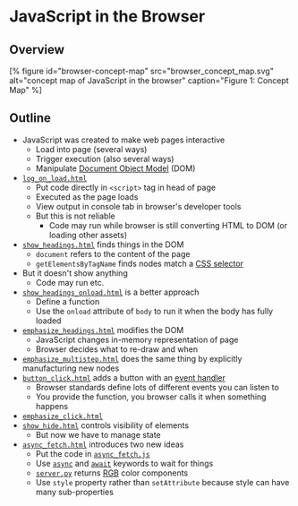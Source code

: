 # JavaScript in the Browser

## Overview

[% figure
   id="browser-concept-map"
   src="browser_concept_map.svg"
   alt="concept map of JavaScript in the browser"
   caption="Figure 1: Concept Map"
%]

<p id="terms"></p>

## Outline

-   JavaScript was created to make web pages interactive
    -   Load into page (several ways)
    -   Trigger execution (also several ways)
    -   Manipulate [Document Object Model](g:dom) (DOM)
-   [`log_on_load.html`](./log_on_load.html)
    -   Put code directly in `<script>` tag in head of page
    -   Executed as the page loads
    -   View output in console tab in browser's developer tools
    -   But this is not reliable
        -   Code may run while browser is still converting HTML to DOM (or loading other assets)
-   [`show_headings.html`](./show_headings.html) finds things in the DOM
    -   `document` refers to the content of the page
    -   `getElementsByTagName` finds nodes match a [CSS selector](g:css-selector)
-   But it doesn't show anything
    -   Code may run etc.
-   [`show_headings_onload.html`](./show_headings_onload.html) is a better approach
    -   Define a function
    -   Use the `onload` attribute of `body` to run it when the body has fully loaded
-   [`emphasize_headings.html`](./emphasize_headings.html) modifies the DOM
    -   JavaScript changes in-memory representation of page
    -   Browser decides what to re-draw and when
-   [`emphasize_multistep.html`](./emphasize_multistep.html) does the same thing by explicitly manufacturing new nodes
-   [`button_click.html`](./button_click.html) adds a button with an [event handler](g:event-handler)
    -   Browser standards define lots of different events you can listen to
    -   You provide the function, you browser calls it when something happens
-   [`emphasize_click.html`](./emphasize_click.html)
-   [`show_hide.html`](./show_hide.html) controls visibility of elements
    -   But now we have to manage state
-   [`async_fetch.html`](./async_fetch.html) introduces two new ideas
    -   Put the code in [`async_fetch.js`](./async_fetch.js)
    -   Use [`async`](g:js-async) and [`await`](g:js-await) keywords to wait for things
    -   [`server.py`](./server.py) returns [RGB](g:rgb) color components
    -   Use `style` property rather than `setAttribute` because style can have many sub-properties
